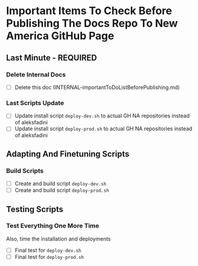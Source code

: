 # Important Items To Check Before Publishing The Docs Repo To New America GitHub Page

## Last Minute - REQUIRED

### Delete Internal Docs

- [ ] Delete this doc (INTERNAL-importantToDoListBeforePublishing.md)

### Last Scripts Update

- [ ] Update install script `deploy-dev.sh` to actual GH NA repositories instead of aleksfadini
- [ ] Update install script `deploy-prod.sh` to actual GH NA repositories instead of aleksfadini

## Adapting And Finetuning Scripts

### Build Scripts

- [ ] Create and build script `deploy-dev.sh`
- [ ] Create and build script `deploy-prod.sh`

## Testing Scripts

### Test Everything One More Time

Also, time the installation and deployments

- [ ] Final test for `deploy-dev.sh`
- [ ] Final test for `deploy-prod.sh`
